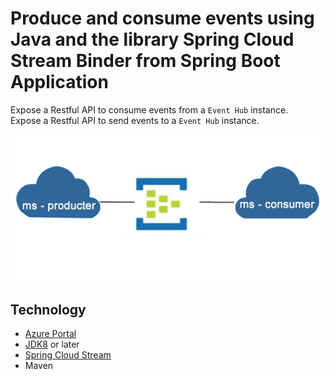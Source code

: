 # Produce and consume events using Java and the library Spring Cloud Stream Binder from Spring Boot Application

Expose a Restful API to consume events from a `Event Hub` instance.   
Expose a Restful API to send events to a `Event Hub` instance.   

![alt text](components.jpg)



## Technology

- [Azure Portal](https://portal.azure.com/)
- [JDK8](https://www.oracle.com/java/technologies/downloads/) or later
- [Spring Cloud Stream](https://spring.io/blog/2019/04/02/event-driven-java-with-spring-cloud-stream-and-azure-event-hubs-guest-post)
- Maven